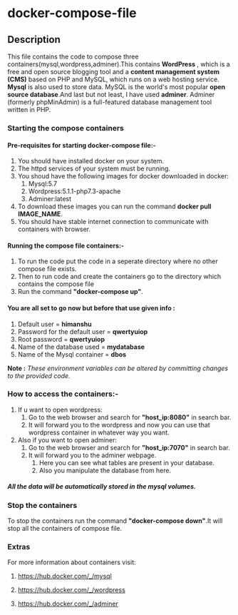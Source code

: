 # docker-compose-file
## Description
This file contains the code to compose three containers(mysql,wordpress,adminer).This contains **WordPress** , which is a free and open source blogging tool and a **content management system (CMS)** based on PHP and MySQL, which runs on a web hosting service. **Mysql** is also used to store data. MySQL is the world's most popular **open source database**.And last but not least, I have used **adminer**. Adminer (formerly phpMinAdmin) is a full-featured database management tool written in PHP.

### Starting the compose containers

#### Pre-requisites for starting docker-compose file:-

1. You should have installed docker on your system.
1. The httpd services of your system must be running.
1. You shoud have the following images for docker downloaded in docker:
    1. Mysql:5.7
    1. Wordpress:5.1.1-php7.3-apache
    1. Adminer:latest
1. To download these images you can run the command **docker pull IMAGE_NAME**.
1. You should have stable internet connection to communicate with containers with browser.

#### Running the compose file containers:-
1. To run the code put the code in a seperate directory where no other compose file exists. 
1. Then to run code and create the containers go to the directory which contains the compose file
1. Run the command **"docker-compose up"**.

#### You are all set to go now but before that use given info :
1. Default user = **himanshu**
1. Password for the default user = **qwertyuiop**  
1. Root password = **qwertyuiop**
1. Name of the database used = **mydatabase**
1. Name of the Mysql container = **dbos**

**Note :** *These environment variables can be altered by committing changes to the provided code.*

### How to access the containers:-
1. If u want to open wordpress:
    1. Go to the web browser and search for **"host_ip:8080"** in search bar.
    1. It will forward you to the wordpress and now you can use that wordpress container in whatever way you want.
1. Also if you want to open adminer:
    1. Go to the web browser and search for **"host_ip:7070"** in search bar.
    1. It will forward you to the adminer webpage.
        1. Here you can see what tables are present in your database.
        1. Also you manipulate the database from here.

##### All the data will be automatically stored in the mysql volumes.

### Stop the containers
To stop the containers run the command **"docker-compose down"**.It will stop all the containers of compose file.

### Extras
For more information about containers visit:

1. https://hub.docker.com/_/mysql

2. https://hub.docker.com/_/wordpress

3. https://hub.docker.com/_/adminer 

